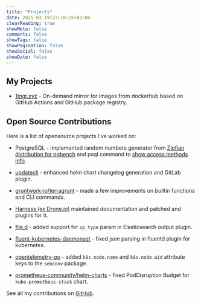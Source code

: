 ```yaml
---
title: "Projects"
date: 2025-03-19T23:10:25+03:00
clearReading: true
showMeta: false
comments: false
showTags: false
showPagination: false
showSocial: false
showDate: false
---
```


## My Projects

- [1mgr.xyz](https://1mgr.xyz) - On-demand mirror for images from dockerhub based on GitHub Actions and GitHub package registry.

## Open Source Contributions

Here is a list of opensource projects I've worked on:

- PostgreSQL - implemented random numbers generator from [Zipfian distribution for pgbench](https://commitfest.postgresql.org/16/1379/) and psql command to [show access methods info](https://commitfest.postgresql.org/22/1689/).

- [updatecli](https://github.com/pulls?q=is%3Amerged+is%3Apr+author%3Aalikhil+archived%3Afalse+user%3Aupdatecli) - enhanced helm chart changelog generation and GitLab plugin.

- [gruntwork-io/terragrunt](https://github.com/pulls?q=is%3Amerged+is%3Apr+author%3Aalikhil+archived%3Afalse+user%3Agruntwork-io+) - made a few improvements on builtin functions and CLI commands.

- [Harness (ex Drone.io)](https://github.com/pulls?q=is%3Amerged+is%3Apr+author%3Aalikhil+archived%3Afalse+user%3Aharness+user%3Adrone-plugins+user%3Adrone+user%3Aburrunan+) maintained documentation and patched and plugins for it.

- [file.d](https://github.com/ozontech/file.d/pull/146) - added support for `op_type` param in Elasticsearch output plugin.

- [fluent-kubernetes-daemonset](https://github.com/fluent/fluentd-kubernetes-daemonset/pull/328/files) - fixed json parsing in fluentd plugin for kubernetes.

- [opentelemetry-go](https://github.com/open-telemetry/opentelemetry-go/pull/1789) - added `k8s.node.name` and `k8s.node.uid` attribute keys to the `semconv` package.

- [prometheus-community/helm-charts](https://github.com/prometheus-community/helm-charts/pull/5650) - fixed PodDisruption Budget for `kube-prometheus-stack` chart.

See all my contributions on [GitHub](https://github.com/pulls?page=1&q=is%3Amerged+is%3Apr+author%3Aalikhil+archived%3Afalse+-user%3AKazanExpress+-user%3Aalikhil+-user%3ADayMarket).